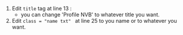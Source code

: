 1. Edit `title` tag at line 13 :
     - you can change 'Profile NVB' to whatever title you want.
2. Edit `class = "name txt" ` at line 25 to you name or to whatever you want.
